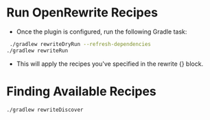 # Run OpenRewrite Recipes
* Once the plugin is configured, run the following Gradle task:
```bash
 ./gradlew rewriteDryRun --refresh-dependencies
./gradlew rewriteRun
```
* This will apply the recipes you've specified in the rewrite {} block.
# Finding Available Recipes
```bash
./gradlew rewriteDiscover
```